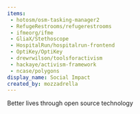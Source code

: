 ```yaml
---
items:
 - hotosm/osm-tasking-manager2
 - RefugeRestrooms/refugerestrooms
 - ifmeorg/ifme
 - GliaX/Stethoscope
 - HospitalRun/hospitalrun-frontend
 - OptiKey/OptiKey
 - drewrwilson/toolsforactivism
 - hackaye/activism-framework
 - ncase/polygons
display_name: Social Impact
created_by: mozzadrella
---
```

Better lives through open source technology
